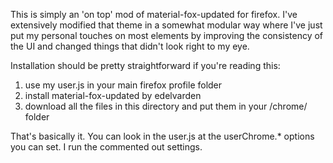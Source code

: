 This is simply an 'on top' mod of material-fox-updated for firefox.  I've extensively modified that theme in a somewhat modular way where I've just put my personal touches on most elements by improving the consistency of the UI and changed things that didn't look right to my eye.

Installation should be pretty straightforward if you're reading this:
1. use my user.js in your main firefox profile folder
2. install material-fox-updated by edelvarden
3. download all the files in this directory and put them in your /chrome/ folder

That's basically it.  You can look in the user.js at the userChrome.* options you can set.  I run the commented out settings.
